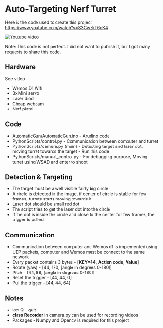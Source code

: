 # Auto-Targeting Nerf Turret

Here is the code used to create this project
 https://www.youtube.com/watch?v=S3CwzkT6cK4

[![Youtube video](https://img.youtube.com/vi/S3CwzkT6cK4/0.jpg)](https://www.youtube.com/watch?v=S3CwzkT6cK4)

Note: This code is not perfect. I did not want to publish it, but I got many requests to share this code.

## Hardware
See video
 * Wemos D1 Wifi
 * 3x Mini servo
 * Laser diod
 * Cheap webcam 
 * Nerf pistol

## Code
 * AutomaticGun/AutomaticGun.ino  - Arudino code
 * PythonScripts/control.py - Communication between computer and turret
 * PythonScripts/camera.py (main) - Detecting target and laser dot, moving turret towards the target - Run this code
 * PythonScripts/manual_control.py - For debugging purpose, Moving turret using WSAD and enter to shoot

## Detection & Targeting
 * The target must be a well visible fairly big circle
 * A circle is detected in the image, if center of circle is stable for few frames, turrets starts moving towards it
 * Laser dot should be small red dot
 * The script tries to get the laser dot into the circle
 * If the dot is inside the circle and close to the center for few frames, the trigger is pulled

## Communication
 * Communication between computer and Wemos d1 is implemented using UDP packets, computer and Wemos must be connect to the same network
 * Every packet contains 3 bytes - [**KEY=44**, **Action code**, **Value**]
 * Rotate (yaw) - [44, 120, [angle in degrees 0-180]]
 * Pitch - [44, 88, [angle in degrees 0-180]]
 * Reset the trigger - [44, 44, 0]
 * Pull the trigger - [44, 44, 64]


## Notes
 * key Q - quit
 * **class Recorder** in camera.py can be used for recording videos
 * Packages - Numpy and Opencv is required for this project

